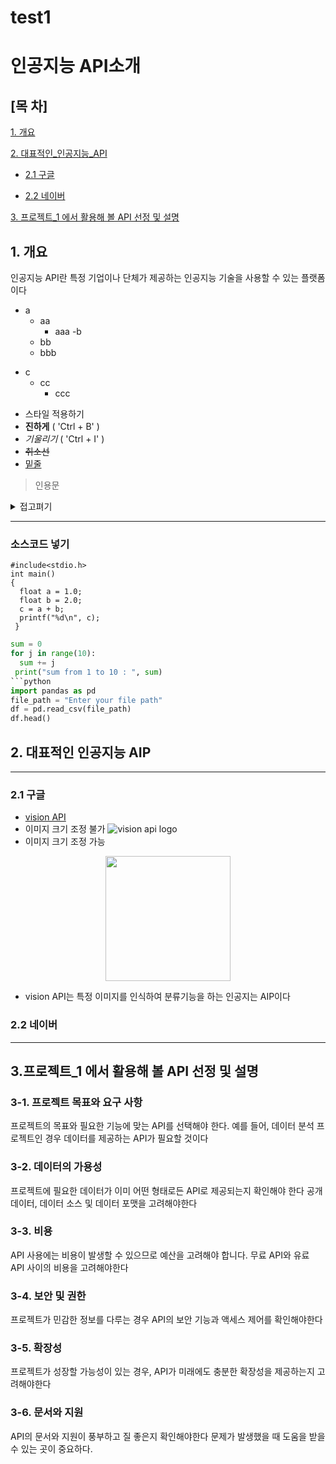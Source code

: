 # test1
# 인공지능 API소개
## [목 차]
[1.  개요](#1-개-요)

[2. 대표적인_인공지능_API](#2-대표적인-인공지능-aip)

  - [2.1 구글](#21-구글)

  - [2.2 네이버](#21-네이버)

[3. 프로젝트_1 에서 활용해 볼 API 선정 및 설명]()

## 1. 개요
인공지능 API란 특정 기업이나 단체가 제공하는 인공지능 기술을 사용할 수 있는 플랫폼이다

* a
  * aa
    * aaa
-b
  - bb
   - bbb
+ c
  + cc
    + ccc 

* 스타일 적용하기
* **진하게** ( 'Ctrl + B' )
* _기울리기_ ( 'Ctrl + I' )
* <s>취소선</s>
* <u>밑줄</u>
> 인용문

<details><summary>접고펴기
</summary>
내용작성하기
</details>

 ***


### 소스코드 넣기
```
#include<stdio.h>
int main()
{
  float a = 1.0;
  float b = 2.0;
  c = a + b;
  printf("%d\n", c);
 }
```
```python
sum = 0
for j in range(10):
  sum += j
 print("sum from 1 to 10 : ", sum)
```python
import pandas as pd
file_path = "Enter your file path"
df = pd.read_csv(file_path)
df.head()

``` 

## 2. 대표적인 인공지능 AIP
***


### 2.1 구글
* [vision API](https://cloud.google.com/vision?hl=ko)
* 이미지 크기 조정 불가
![vision api logo](https://community.appinventor.mit.edu/uploads/default/optimized/3X/2/a/2ad031bc25a55c4d3f55ff5ead8b2de63cdf28bf_2_200x178.png)
* 이미지 크기 조정 가능
<p align="center">
<img src=(https://community.appinventor.mit.edu/uploads/default/optimized/3X/2/a/2ad031bc25a55c4d3f55ff5ead8b2de63cdf28bf_2_200x178.png) width="200"/></p>
  
  * vision API는 특정 이미지를 인식하여 분류기능을 하는 인공지는 AIP이다 

### 2.2 네이버

* * * 

## 3.프로젝트_1 에서 활용해 볼 API 선정 및 설명

### 3-1. 프로젝트 목표와 요구 사항 
프로젝트의 목표와 필요한 기능에 맞는 API를 선택해야 한다. 
예를 들어, 데이터 분석 프로젝트인 경우 데이터를 제공하는 API가 필요할 것이다

### 3-2. 데이터의 가용성 
프로젝트에 필요한 데이터가 이미 어떤 형태로든 API로 제공되는지 확인해야 한다
공개 데이터, 데이터 소스 및 데이터 포맷을 고려해야한다

### 3-3. 비용 
API 사용에는 비용이 발생할 수 있으므로 예산을 고려해야 합니다. 
무료 API와 유료 API 사이의 비용을 고려해야한다

### 3-4. 보안 및 권한
프로젝트가 민감한 정보를 다루는 경우 API의 보안 기능과 액세스 제어를 확인해야한다

### 3-5. 확장성 
프로젝트가 성장할 가능성이 있는 경우, API가 미래에도 충분한 확장성을 제공하는지 고려해야한다

### 3-6. 문서와 지원
API의 문서와 지원이 풍부하고 질 좋은지 확인해야한다
문제가 발생했을 때 도움을 받을 수 있는 곳이 중요하다.
